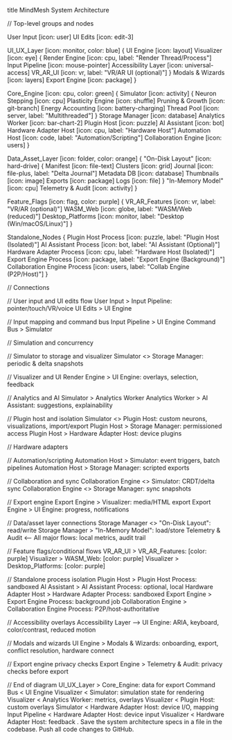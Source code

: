 title MindMesh System Architecture

// Top-level groups and nodes

User Input [icon: user]
UI Edits [icon: edit-3]

UI_UX_Layer [icon: monitor, color: blue] {
  UI Engine [icon: layout]
  Visualizer [icon: eye] {
    Render Engine [icon: cpu, label: "Render Thread/Process"]
    Input Pipeline [icon: mouse-pointer]
    Accessibility Layer [icon: universal-access]
    VR_AR_UI [icon: vr, label: "VR/AR UI (optional)"]
  }
  Modals & Wizards [icon: layers]
  Export Engine [icon: package]
}

Core_Engine [icon: cpu, color: green] {
  Simulator [icon: activity] {
    Neuron Stepping [icon: cpu]
    Plasticity Engine [icon: shuffle]
    Pruning & Growth [icon: git-branch]
    Energy Accounting [icon: battery-charging]
    Thread Pool [icon: server, label: "Multithreaded"]
  }
  Storage Manager [icon: database]
  Analytics Worker [icon: bar-chart-2]
  Plugin Host [icon: puzzle]
  AI Assistant [icon: bot]
  Hardware Adapter Host [icon: cpu, label: "Hardware Host"]
  Automation Host [icon: code, label: "Automation/Scripting"]
  Collaboration Engine [icon: users]
}

Data_Asset_Layer [icon: folder, color: orange] {
  "On-Disk Layout" [icon: hard-drive] {
    Manifest [icon: file-text]
    Clusters [icon: grid]
    Journal [icon: file-plus, label: "Delta Journal"]
    Metadata DB [icon: database]
    Thumbnails [icon: image]
    Exports [icon: package]
    Logs [icon: file]
  }
  "In-Memory Model" [icon: cpu]
  Telemetry & Audit [icon: activity]
}

Feature_Flags [icon: flag, color: purple] {
  VR_AR_Features [icon: vr, label: "VR/AR (optional)"]
  WASM_Web [icon: globe, label: "WASM/Web (reduced)"]
  Desktop_Platforms [icon: monitor, label: "Desktop (Win/macOS/Linux)"]
}

Standalone_Nodes {
  Plugin Host Process [icon: puzzle, label: "Plugin Host (Isolated)"]
  AI Assistant Process [icon: bot, label: "AI Assistant (Optional)"]
  Hardware Adapter Process [icon: cpu, label: "Hardware Host (Isolated)"]
  Export Engine Process [icon: package, label: "Export Engine (Background)"]
  Collaboration Engine Process [icon: users, label: "Collab Engine (P2P/Host)"]
}

// Connections

// User input and UI edits flow
User Input > Input Pipeline: pointer/touch/VR/voice
UI Edits > UI Engine

// Input mapping and command bus
Input Pipeline > UI Engine
Command Bus > Simulator

// Simulation and concurrency

// Simulator to storage and visualizer
Simulator <> Storage Manager: periodic & delta snapshots

// Visualizer and UI
Render Engine > UI Engine: overlays, selection, feedback

// Analytics and AI
Simulator > Analytics Worker
Analytics Worker > AI Assistant: suggestions, explainability

// Plugin host and isolation
Simulator <> Plugin Host: custom neurons, visualizations, import/export
Plugin Host > Storage Manager: permissioned access
Plugin Host > Hardware Adapter Host: device plugins

// Hardware adapters

// Automation/scripting
Automation Host > Simulator: event triggers, batch pipelines
Automation Host > Storage Manager: scripted exports

// Collaboration and sync
Collaboration Engine <> Simulator: CRDT/delta sync
Collaboration Engine <> Storage Manager: sync snapshots

// Export engine
Export Engine > Visualizer: media/HTML export
Export Engine > UI Engine: progress, notifications

// Data/asset layer connections
Storage Manager <> "On-Disk Layout": read/write
Storage Manager > "In-Memory Model": load/store
Telemetry & Audit <-- All major flows: local metrics, audit trail

// Feature flags/conditional flows
VR_AR_UI > VR_AR_Features: [color: purple]
Visualizer > WASM_Web: [color: purple]
Visualizer > Desktop_Platforms: [color: purple]

// Standalone process isolation
Plugin Host > Plugin Host Process: sandboxed
AI Assistant > AI Assistant Process: optional, local
Hardware Adapter Host > Hardware Adapter Process: sandboxed
Export Engine > Export Engine Process: background job
Collaboration Engine > Collaboration Engine Process: P2P/host-authoritative

// Accessibility overlays
Accessibility Layer --> UI Engine: ARIA, keyboard, color/contrast, reduced motion

// Modals and wizards
UI Engine > Modals & Wizards: onboarding, export, conflict resolution, hardware connect

// Export engine privacy checks
Export Engine > Telemetry & Audit: privacy checks before export

// End of diagram
UI_UX_Layer > Core_Engine: data for export
Command Bus < UI Engine
Visualizer < Simulator: simulation state for rendering
Visualizer < Analytics Worker: metrics, overlays
Visualizer < Plugin Host: custom overlays
Simulator < Hardware Adapter Host: device I/O, mapping
Input Pipeline < Hardware Adapter Host: device input
Visualizer < Hardware Adapter Host: feedback . Save the system architecture specs in a file in the codebase. Push all code changes to GitHub.